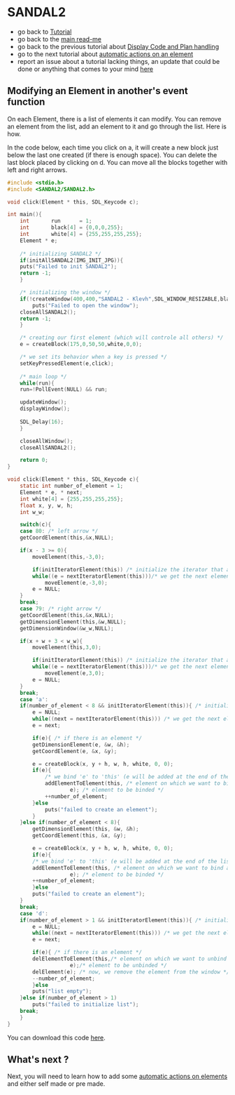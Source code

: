 # SANDAL2

* go back to [Tutorial](Tutorial.md)
* go back to the [main read-me](../README.md)
* go back to the previous tutorial about [Display Code and Plan handling](dc_plan.md)
* go to the next tutorial about [automatic actions on an element](action_list_element.md)
* report an issue about a tutorial lacking things, an update that could be done or anything that comes to your mind [here](https://github.com/Klevh/SANDAL2/issues/new)

## Modifying an Element in another's event function

On each Element, there is a list of elements it can modify. You can remove an element from the list, add an element to it and go through the list. Here is how.

In the code below, each time you click on a, it will create a new block just below the last one created (if there is enough space). You can delete the last block placed by clicking on d. You can move all the blocks together with left and right arrows.

```c
#include <stdio.h>
#include <SANDAL2/SANDAL2.h>

void click(Element * this, SDL_Keycode c);

int main(){
    int       run      = 1;
    int       black[4] = {0,0,0,255};
    int       white[4] = {255,255,255,255};
    Element * e;
  
    /* initializing SANDAL2 */
    if(initAllSANDAL2(IMG_INIT_JPG)){
	puts("Failed to init SANDAL2");
	return -1;
    }

    /* initializing the window */
    if(!createWindow(400,400,"SANDAL2 - Klevh",SDL_WINDOW_RESIZABLE,black,0)){
        puts("Failed to open the window");
	closeAllSANDAL2();
	return -1;
    }

    /* creating our first element (which will controle all others) */
    e = createBlock(175,0,50,50,white,0,0);

    /* we set its behavior when a key is pressed */
    setKeyPressedElement(e,click);
    
    /* main loop */
    while(run){
	run=!PollEvent(NULL) && run;

	updateWindow();
	displayWindow();
	
	SDL_Delay(16);
    }

    closeAllWindow();
    closeAllSANDAL2();

    return 0;
}

void click(Element * this, SDL_Keycode c){
    static int number_of_element = 1;
    Element * e, * next;
    int white[4] = {255,255,255,255};
    float x, y, w, h;
    int w_w;

    switch(c){
    case 80: /* left arrow */
	getCoordElement(this,&x,NULL);

	if(x - 3 >= 0){
	    moveElement(this,-3,0);

	    if(initIteratorElement(this)) /* initialize the iterator that allows to go through the list of binded objects to 'this' */
		while((e = nextIteratorElement(this)))/* we get the next element binded to 'this' in 'next', if there is no element left, next will have the value NULL */
		    moveElement(e,-3,0);
	    e = NULL;
	}
	break;
    case 79: /* right arrow */
	getCoordElement(this,&x,NULL);
	getDimensionElement(this,&w,NULL);
	getDimensionWindow(&w_w,NULL);

	if(x + w + 3 < w_w){
	    moveElement(this,3,0);

	    if(initIteratorElement(this)) /* initialize the iterator that allows to go through the list of binded objects to 'this' */
		while((e = nextIteratorElement(this)))/* we get the next element binded to 'this' in 'next', if there is no element left, next will have the value NULL */
		    moveElement(e,3,0);
	    e = NULL;
	}
	break;
    case 'a':
	if(number_of_element < 8 && initIteratorElement(this)){ /* initialize the iterator that allows to go through the list of binded objects to 'this' */
	    e = NULL;
	    while((next = nextIteratorElement(this))) /* we get the next element binded to 'this' in 'next', if there is no element left, next will have the value NULL */
		e = next;

	    if(e){ /* if there is an element */
		getDimensionElement(e, &w, &h);
		getCoordElement(e, &x, &y);

		e = createBlock(x, y + h, w, h, white, 0, 0);
		if(e){
		    /* we bind 'e' to 'this' (e will be added at the end of the list) */
		    addElementToElement(this, /* element on which we want to bind another element */
					e); /* element to be binded */
		    ++number_of_element;
		}else
		    puts("failed to create an element");
	    }
	}else if(number_of_element < 8){
	    getDimensionElement(this, &w, &h);
	    getCoordElement(this, &x, &y);

	    e = createBlock(x, y + h, w, h, white, 0, 0);
	    if(e){
		/* we bind 'e' to 'this' (e will be added at the end of the list) */
		addElementToElement(this, /* element on which we want to bind another element */
				    e); /* element to be binded */
		++number_of_element;
	    }else
		puts("failed to create an element");
	}
	break;
    case 'd':
	if(number_of_element > 1 && initIteratorElement(this)){ /* initialize the iterator that allows to go through the list of binded objects to 'this' */
	    e = NULL;
	    while((next = nextIteratorElement(this))) /* we get the next element binded to 'this' in 'next', if there is no element left, next will have the value NULL */
		e = next;

	    if(e){ /* if there is an element */
		delElementToElement(this,/* element on which we want to unbind another element */
				    e);/* element to be unbinded */
		delElement(e); /* now, we remove the element from the window */
		--number_of_element;
	    }else
		puts("list empty");
	}else if(number_of_element > 1)
	    puts("failed to initialize list");
	break;
    }
}
```
You can download this code [here](https://github.com/Klevh/SANDAL2/raw/master/downloadable/element_to_element.zip).

## What's next ?

Next, you will need to learn how to add some [automatic actions on elements](action_list_element.md) and either self made or pre made.